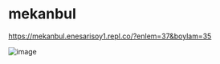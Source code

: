 # mekanbul

https://mekanbul.enesarisoy1.repl.co/?enlem=37&boylam=35

![image](https://user-images.githubusercontent.com/70036852/205358422-d22a26e8-747c-4e0c-9058-76a037dd1e27.png)
